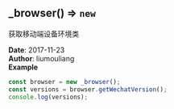 ## \_browser() ⇒ <code>new</code>
<p>获取移动端设备环境类</p>

**Date**: 2017-11-23  
**Author**: liumouliang  
**Example**  
```javascript
const browser = new _browser();
const versions = browser.getWechatVersion();
console.log(versions);
```
